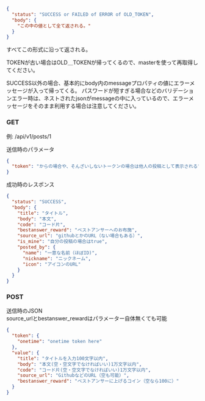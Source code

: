 ```json
{
  "status": "SUCCESS or FAILED of ERROR of OLD_TOKEN",
  "body": {
    "この中の値として全て返される。"
  }
}
```
すべてこの形式に沿って返される。

TOKENが古い場合はOLD＿TOKENが帰ってくるので、masterを使って再取得してください。

SUCCESS以外の場合、基本的にbody内のmessageプロパティの値にエラーメッセージが入って帰ってくる。
パスワードが短すぎる場合などのバリデーションエラー時は、ネストされたjsonがmessageの中に入っているので、エラーメッセージをそのまま利用する場合は注意してください。

### GET  
例: /api/v1/posts/1

送信時のパラメータ
```json
{
  "token": "からの場合や、そんざいしないトークンの場合は他人の投稿として表示される"
}
```
成功時のレスポンス
```json
{
  "status": "SUCCESS",
  "body": {
    "title": "タイトル",
    "body": "本文",
    "code": "コード片",
    "bestanswer_reward": "ベストアンサーへのお布施",
    "source_url": "githubとかのURL（ない場合もある）",
    "is_mine": "自分の投稿の場合はtrue",
    "posted_by": {
      "name": "一意な名前（ほぼID)",
      "nickname": "ニックネーム",
      "icon": "アイコンのURL"
    }
  }
}
```

### POST

送信時のJSON  
source_urlとbestanswer_rewardはパラメーター自体無くても可能  

```json
{
  "token": {
    "onetime": "onetime token here"
  },
  "value": {
    "title": "タイトルを入力100文字以内",
    "body": "本文(空・空文字でなければいい)1万文字以内",
    "code": "コード片(空・空文字でなければいい)1万文字以内",
    "source_url": "GithubなどのURL（空も可能）",
    "bestanswer_reward": "ベストアンサーに上げるコイン（空なら100に）"
  }
}
```
